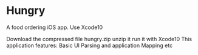 # Hungry
A food ordering iOS app. Use Xcode10

Download the compressed file hungry.zip
unzip it
run it with Xcode10
This application features:
  Basic UI
  Parsing and application
  Mapping etc


